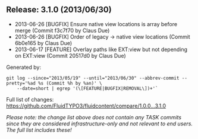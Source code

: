 ## Release: 3.1.0 (2013/06/30)

* 2013-06-26 [BUGFIX] Ensure native view locations is array before merge (Commit f3c7f70 by Claus Due)
* 2013-06-26 [BUGFIX] Order of legacy -> native view locations (Commit 6b0e165 by Claus Due)
* 2013-06-17 [FEATURE] Overlay paths like EXT:view but not depending on EXT:view (Commit 20517d0 by Claus Due)

Generated by:

```
git log --since="2013/05/19" --until="2013/06/30" --abbrev-commit --pretty='%ad %s (Commit %h by %an)' \
    --date=short | egrep '(\[FEATURE|BUGFIX|REMOVAL\])+'`
```

Full list of changes: https://github.com/FluidTYPO3/fluidcontent/compare/1.0.0...3.1.0

*Please note: the change list above does not contain any TASK commits since they are considered 
infrastructure-only and not relevant to end users. The full list includes these!*

